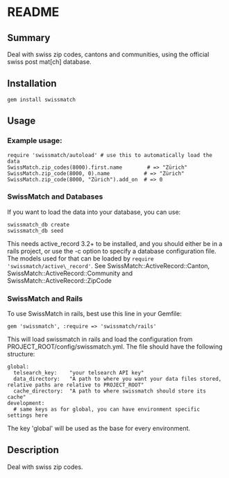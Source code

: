 README
======


Summary
-------
Deal with swiss zip codes, cantons and communities, using the official swiss post mat[ch]
database.



Installation
------------
`gem install swissmatch`



Usage
-----
### Example usage:

    require 'swissmatch/autoload' # use this to automatically load the data
    SwissMatch.zip_codes(8000).first.name        # => "Zürich"
    SwissMatch.zip_code(8000, 0).name           # => "Zürich"
    SwissMatch.zip_code(8000, "Zürich").add_on  # => 0

### SwissMatch and Databases
If you want to load the data into your database, you can use:

    swissmatch_db create
    swissmatch_db seed

This needs active_record 3.2+ to be installed, and you should either be in a rails project, or
use the -c option to specify a database configuration file.
The models used for that can be loaded by `require 'swissmatch/active\_record'`.
See SwissMatch::ActiveRecord::Canton, SwissMatch::ActiveRecord::Community and
SwissMatch::ActiveRecord::ZipCode

### SwissMatch and Rails
To use SwissMatch in rails, best use this line in your Gemfile:

    gem 'swissmatch', :require => 'swissmatch/rails'

This will load swissmatch in rails and load the configuration from
PROJECT_ROOT/config/swissmatch.yml. The file should have the following structure:

    global:
      telsearch_key:    "your telsearch API key"
      data_directory:   "A path to where you want your data files stored, relative paths are relative to PROJECT_ROOT"
      cache_directory:  "A path to where swissmatch should store its cache"
    development:
      # same keys as for global, you can have environment specific settings here

The key 'global' will be used as the base for every environment.



Description
-----------
Deal with swiss zip codes.
